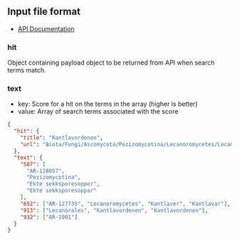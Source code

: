 ## Input file format

- [API Documentation](https://lookup.artsdatabanken.no/)

### hit

Object containing payload object to be returned from API when search terms match.

### text

- key: Score for a hit on the terms in the array (higher is better)
- value: Array of search terms associated with the score

```json
{
  "hit": {
    "title": "Kantlavordenen",
    "url": "Biota/Fungi/Ascomycota/Pezizomycotina/Lecanoromycetes/Lecanorales"
  },
  "text": {
    "587": [
      "AR-128057",
      "Pezizomycotina",
      "Ekte sekksporesopper",
      "Ekte sekksporesoppar"
    ],
    "652": ["AR-127735", "Lecanoromycetes", "Kantlaver", "Kantlavar"],
    "913": ["Lecanorales", "Kantlavordenen", "Kantlavordenen"],
    "932": ["AR-1001"]
  }
}
```
